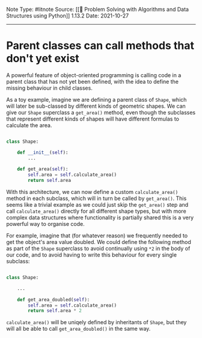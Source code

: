 Note Type: #litnote
Source: [[📖 Problem Solving with Algorithms and Data Structures using Python]] 1.13.2
Date: 2021-10-27

---
# Parent classes can call methods that don't yet exist
A powerful feature of object-oriented programming is calling code in a parent class that has not yet been defined, with the idea to define the missing behaviour in child classes.

As a toy example, imagine we are defining a parent class of `Shape`, which will later be sub-classed by different kinds of geometric shapes. We can give our `Shape` superclass a `get_area()` method, even though the subclasses that represent different kinds of shapes will have different formulas to calculate the area.

```Python

class Shape:

	def __init__(self):
		...
	
	def get_area(self):
		self.area = self.calculate_area()
		return self.area

```

With this architecture, we can now define a custom `calculate_area()` method in each subclass, which will in turn be called by `get_area()`. This seems like a trivial example as we could just skip the `get_area()` step and call `calculate_area()` directly for all different shape types, but with more complex data structures where functionality is partially shared this is a very powerful way to organise code.

For example, imagine that (for whatever reason) we frequently needed to get the object's area value doubled. We could define the following method as part of the `Shape` superclass to avoid continually using `*2` in the body of our code, and to avoid having to write this behaviour for every single subclass:

```Python

class Shape:

	...
	
	def get_area_doubled(self):
		self.area = self.calculate_area()
		return self.area * 2

```

`calculate_area()` will be uniqely defined by inheritants of `Shape`, but they will all be able to call `get_area_doubled()` in the same way.